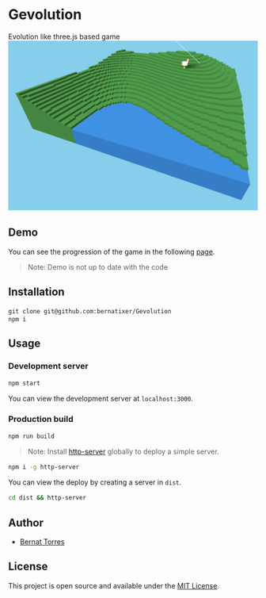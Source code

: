 # Gevolution

Evolution like three.js based game
![Gevolution](/images/gevolution.png "Gevolution")

## Demo

You can see the progression of the game in the following [page](https://bernatixer.github.io/Gevolution/).
> Note: Demo is not up to date with the code


## Installation

```
git clone git@github.com:bernatixer/Gevolution
npm i
```

## Usage

### Development server

```bash
npm start
```

You can view the development server at `localhost:3000`.

### Production build

```bash
npm run build
```

> Note: Install [http-server](https://www.npmjs.com/package/http-server) globally to deploy a simple server.

```bash 
npm i -g http-server
```

You can view the deploy by creating a server in `dist`. 

```bash
cd dist && http-server
```

## Author

- [Bernat Torres](https://bernattorres.com)

## License

This project is open source and available under the [MIT License](LICENSE).
